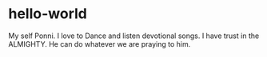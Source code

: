 # hello-world
My self Ponni. I love to Dance and listen devotional songs. I have trust in the ALMIGHTY.
He can do whatever we are praying to him.
